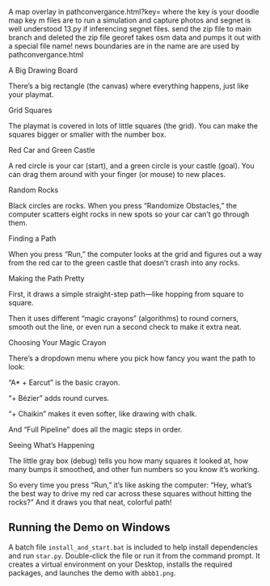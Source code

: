 A map overlay in pathconvergance.html?key= where the key is your doodle map key m files are to run a simulation and capture photos and segnet is well understood 13.py if inferencing segnet files. send the zip file to main branch and deleted the zip file georef takes osm data and pumps it out with a special file name! news boundaries are in the name are are used by pathconvergance.html



A Big Drawing Board

There’s a big rectangle (the canvas) where everything happens, just like your playmat.

Grid Squares

The playmat is covered in lots of little squares (the grid). You can make the squares bigger or smaller with the number box.

Red Car and Green Castle

A red circle is your car (start), and a green circle is your castle (goal). You can drag them around with your finger (or mouse) to new places.

Random Rocks

Black circles are rocks. When you press “Randomize Obstacles,” the computer scatters eight rocks in new spots so your car can’t go through them.

Finding a Path

When you press “Run,” the computer looks at the grid and figures out a way from the red car to the green castle that doesn’t crash into any rocks.

Making the Path Pretty

First, it draws a simple straight-step path—like hopping from square to square.

Then it uses different “magic crayons” (algorithms) to round corners, smooth out the line, or even run a second check to make it extra neat.

Choosing Your Magic Crayon

There’s a dropdown menu where you pick how fancy you want the path to look:

“A* + Earcut” is the basic crayon.

“+ Bézier” adds round curves.

“+ Chaikin” makes it even softer, like drawing with chalk.

And “Full Pipeline” does all the magic steps in order.

Seeing What’s Happening

The little gray box (debug) tells you how many squares it looked at, how many bumps it smoothed, and other fun numbers so you know it’s working.

So every time you press “Run,” it’s like asking the computer: “Hey, what’s the best way to drive my red car across these squares without hitting the rocks?” And it draws you that neat, colorful path!

## Running the Demo on Windows

A batch file `install_and_start.bat` is included to help install dependencies and run `star.py`. Double-click the file or run it from the command prompt. It creates a virtual environment on your Desktop, installs the required packages, and launches the demo with `abbb1.png`.

